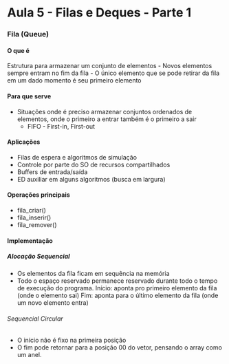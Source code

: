 # Aula 5 - Filas e Deques - Parte 1

### Fila (Queue)
#### O que é
Estrutura para armazenar um conjunto de elementos
	- Novos elementos sempre entram no fim da fila
	- O único elemento que se pode retirar da fila em um dado momento é seu primeiro elemento

#### Para que serve
- Situações onde é preciso armazenar conjuntos ordenados de elementos, onde o primeiro a entrar também é o primeiro a sair
	- FIFO - First-in, First-out

#### Aplicações
- Filas de espera e algoritmos de simulação
- Controle por parte do SO de recursos compartilhados
- Buffers de entrada/saída
- ED auxiliar em alguns algoritmos (busca em largura)

#### Operações principais
- fila_criar()
- fila_inserir()
- fila_remover()

#### Implementação
##### Alocação Sequencial
- Os elementos da fila ficam em sequência na memória
- Todo o espaço reservado permanece reservado durante todo o tempo de execução do programa.
	Início: aponta pro primeiro elemento da fila (onde o elemento sai)
	Fim: aponta para o último elemento da fila (onde um novo elemento entra)
###### Sequencial Circular
- O início não é fixo na primeira posição
- O fim pode retornar para a posição 00 do vetor, pensando o array como um anel.
